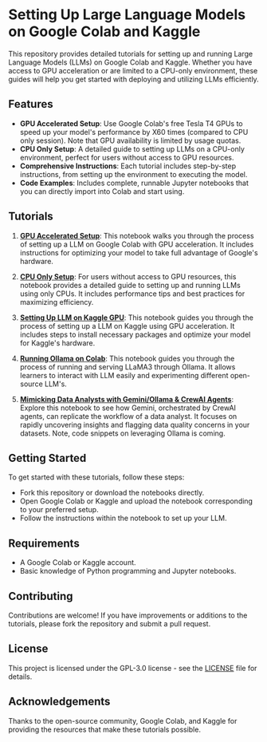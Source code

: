 # Setting Up Large Language Models on Google Colab and Kaggle

This repository provides detailed tutorials for setting up and running Large Language Models (LLMs) on Google Colab and Kaggle. Whether you have access to GPU acceleration or are limited to a CPU-only environment, these guides will help you get started with deploying and utilizing LLMs efficiently.

## Features

- **GPU Accelerated Setup**: Use Google Colab's free Tesla T4 GPUs to speed up your model's performance by X60 times (compared to CPU only session). Note that GPU availability is limited by usage quotas.
- **CPU Only Setup**: A detailed guide to setting up LLMs on a CPU-only environment, perfect for users without access to GPU resources.
- **Comprehensive Instructions**: Each tutorial includes step-by-step instructions, from setting up the environment to executing the model.
- **Code Examples**: Includes complete, runnable Jupyter notebooks that you can directly import into Colab and start using.

## Tutorials

1. **[GPU Accelerated Setup](https://github.com/casualcomputer/llm_google_colab/blob/main/setup_llm_on_google_colab_gpu_accelerated.ipynb)**: This notebook walks you through the process of setting up a LLM on Google Colab with GPU acceleration. It includes instructions for optimizing your model to take full advantage of Google's hardware.

2. **[CPU Only Setup](https://github.com/casualcomputer/llm_google_colab/blob/main/setup_llm_on_google_colab_cpu_only.ipynb)**: For users without access to GPU resources, this notebook provides a detailed guide to setting up and running LLMs using only CPUs. It includes performance tips and best practices for maximizing efficiency.

3. **[Setting Up LLM on Kaggle GPU](https://github.com/casualcomputer/llm_google_colab/blob/main/setup-llm-on-kaggle-gpu.ipynb)**: This notebook guides you through the process of setting up a LLM on Kaggle using GPU acceleration. It includes steps to install necessary packages and optimize your model for Kaggle's hardware.

4. **[Running Ollama on Colab](https://github.com/casualcomputer/llm_google_colab/blob/main/setup_ollama_google_colab.ipynb)**: This notebook guides you through the process of running and serving LLaMA3 through Ollama. It allows learners to interact with LLM easily and experimenting different open-source LLM's.

5. **[Mimicking Data Analysts with Gemini/Ollama & CrewAI Agents](https://github.com/casualcomputer/llm_google_colab/blob/main/setup_crewai_agents_google_colab.ipynb)**: Explore this notebook to see how Gemini, orchestrated by CrewAI agents, can replicate the workflow of a data analyst. It focuses on rapidly uncovering insights and flagging data quality concerns in your datasets. Note, code snippets on leveraging Ollama is coming.

## Getting Started

To get started with these tutorials, follow these steps:

- Fork this repository or download the notebooks directly.
- Open Google Colab or Kaggle and upload the notebook corresponding to your preferred setup.
- Follow the instructions within the notebook to set up your LLM.

## Requirements

- A Google Colab or Kaggle account.
- Basic knowledge of Python programming and Jupyter notebooks.

## Contributing

Contributions are welcome! If you have improvements or additions to the tutorials, please fork the repository and submit a pull request.

## License

This project is licensed under the GPL-3.0 license - see the [LICENSE](https://github.com/casualcomputer/llm_google_colab/blob/main/LICENSE) file for details.

## Acknowledgements

Thanks to the open-source community, Google Colab, and Kaggle for providing the resources that make these tutorials possible.
